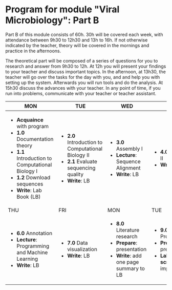# Program for module "Viral Microbiology": Part B

Part B of this module consists of 60h. 30h will be covered each week, with attendance between 9h30 to 12h30 and 13h to 16h. If not otherwise indicated by the teacher, theory will be covered in the mornings and practice in the afternoons.   

The theoretical part will be composed of a series of questions for you to research and answer from 9h30 to 12h. At 12h you will present your findings to your teacher and discuss important topics. In the afternoon, at 13h30, the teacher will go over the tasks for the day with you, and and help you with setting up the system. Afterwards you will run tools and do the analysis. At 15h30 discuss the advances with your teacher. In any point of time, if you run into problems, communicate with your teacher or teacher assistant.      

| MON | TUE | WED | THU | FRI |
| -------- | --------  | --------- | --------- | --------- |
| <ul><li>**Acquaince** with program</li><li>**1.0** Documentation theory</li><li>**1.1** Introduction to Computational Biology I</li><li>**1.2** Download sequences</li><li>**Write**: Lab Book (LB)</li></ul> | <ul><li>**2.0** Introduction to Computational Biology II</li><li>**2.1** Evaluate sequencing quality</li><li>**Write**: LB</li></ul> | <ul><li>**3.0** Assembly I</li><li>**Lecture**: Sequence Alignment</li><li>**Write**: LB</li></ul> | <ul><li>**4.0** Assembly II</li><li>**Write**: LB</li></ul> | <ul><li>**5.0** Classification of phages</li><li>**Write**: LB</li></ul> |
| THU | FRI | MON | TUE | WED |
| <ul><li>**6.0** Annotation</li><li>**Lecture**: Programming and Machine Learning</li><li>**Write**: LB</li></ul> | <ul><li>**7.0** Data visualization</li><li>**Write**: LB</li></ul> | <ul><li>**8.0** Literature research</li><li>**Prepare**: presentation</li><li>**Write**: add one page summary to LB</li></ul> | <ul><li>**9.0** Programming</li><li>**Prepare**: presentation</li><li>**Lab book and scripts**: final improvements</li></ul> | <ul><li>**Prepare**: presentation</li><li>**Final presentation**</li><li>**Deliver**: lab book and scripts</li></ul> |
